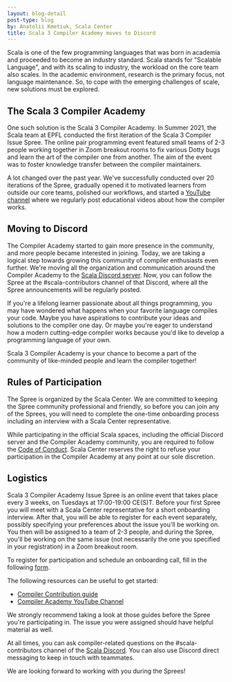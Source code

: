 ```yaml
---
layout: blog-detail
post-type: blog
by: Anatolii Kmetiuk, Scala Center
title: Scala 3 Compiler Academy moves to Discord
---
```


Scala is one of the few programming languages that was born in academia and proceeded to become an industry standard. Scala stands for "Scalable Language", and with its scaling to industry, the workload on the core team also scales. In the academic environment, research is the primary focus, not language maintenance. So, to cope with the emerging challenges of scale, new solutions must be explored.

## The Scala 3 Compiler Academy

One such solution is the Scala 3 Compiler Academy. In Summer 2021, the Scala team at EPFL conducted the first iteration of the Scala 3 Compiler Issue Spree. The online pair programming event featured small teams of 2-3 people working together in Zoom breakout rooms to fix various Dotty bugs and learn the art of the compiler one from another. The aim of the event was to foster knowledge transfer between the compiler maintainers.

A lot changed over the past year. We've successfully conducted over 20 iterations of the Spree, gradually opened it to motivated learners from outside our core teams, polished our workflows, and started a [YouTube channel](https://www.youtube.com/channel/UCIH0OgqE54-KEvYDg4LRhKQ) where we regularly post educational videos about how the compiler works.

## Moving to Discord

The Compiler Academy started to gain more presence in the community, and more people became interested in joining. Today, we are taking a logical step towards growing this community of compiler enthusiasts even further. We're moving all the organization and communication around the Compiler Academy to the [Scala Discord server](https://discord.com/invite/scala). Now, you can follow the Spree at the #scala-contributors channel of that Discord, where all the Spree announcements will be regularly posted.

If you're a lifelong learner passionate about all things programming, you may have wondered what happens when your favorite language compiles your code. Maybe you have aspirations to contribute your ideas and solutions to the compiler one day. Or maybe you're eager to understand how a modern cutting-edge compiler works because you'd like to develop a programming language of your own.

Scala 3 Compiler Academy is your chance to become a part of the community of like-minded people and learn the compiler together!

## Rules of Participation

The Spree is organized by the Scala Center. We are committed to keeping the Spree community professional and friendly, so before you can join any of the Sprees, you will need to complete the one-time onboarding process including an interview with a Scala Center representative.

While participating in the official Scala spaces, including the official Discord server and the Compiler Academy community, you are required to follow the [Code of Conduct](https://www.scala-lang.org/conduct/). Scala Center reserves the right to refuse your participation in the Compiler Academy at any point at our sole discretion.

## Logistics

Scala 3 Compiler Academy Issue Spree is an online event that takes place every 3 weeks, on Tuesdays at 17:00-19:00 CE(S)T. Before your first Spree you will meet with a Scala Center representative for a short onboarding interview. After that, you will be able to register for each event separately, possibly specifying your preferences about the issue you'll be working on. You then will be assigned to a team of 2-3 people, and during the Spree, you'll be working on the same issue (not necessarily the one you specified in your registration) in a Zoom breakout room.

To register for participation and schedule an onboarding call, fill in the following [form](https://airtable.com/shr01mNvkz4oEZH38).

The following resources can be useful to get started:

- [Compiler Contribution guide](https://docs.scala-lang.org/scala3/guides/contribution/procedures-intro.html)
- [Compiler Academy YouTube Channel](https://www.youtube.com/channel/UCIH0OgqE54-KEvYDg4LRhKQ)

We strongly recommend taking a look at those guides before the Spree you're participating in. The issue you were assigned should have helpful material as well.

At all times, you can ask compiler-related questions on the #scala-contributors channel of the [Scala Discord](https://discord.com/invite/scala). You can also use Discord direct messaging to keep in touch with teammates.

We are looking forward to working with you during the Sprees!
